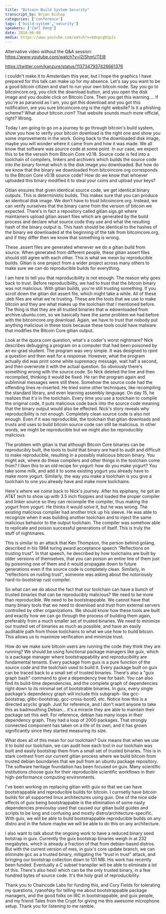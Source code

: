 ```yaml
---
title: "Bitcoin Build System Security"
transcript_by: Bryan Bishop
categories: ['conference']
tags: ['build-system','security']
speakers: ['Carl Dong']
date: 2018-06-08
media: https://www.youtube.com/watch?v=8dxpcgRIpIs
---
```

Alternative video without the Q&A session: https://www.youtube.com/watch?v=I2iShmUTEl8

<https://twitter.com/kanzure/status/1137347937426661376>

I couldn't make it to Amsterdam this year, but I hope the graphics I have prepared for this talk can make up for my absence. Let's say you want to be a good bitcoin citizen and start to run your own bitcoin node. Say you go to bitcoincore.org, you click the download button, and you open the disk image and you double click on Bitcoin Core. Then you get this warning.... If you're as paranoid as I am, you got this download and you got this notification, are you sure bitcoincore.org is the right website? Is it a phishing scheme? What about bitcoin.com? That website sounds much more official, right? Wrong.

Today I am going to go on a journey to go through bitcoin's build system, show you how to verify your bitcoin download is the right one and show you some improvements in the work. Going back to the downloaded disk image, maybe you will wonder where it came from and how it was made. We all know that software was source code at some point. In our case, we expect this to be the versoin from Bitcoin Core v0.18. Source code is fed into a toolchain of compilers, linkers and archivers which builds the source code into the binary format which is the disk image you downloaded. But how do we know that the binary we downloaded from bitcoincore.org corresponds to the Bitcoin Core v0.18 source code? How do we know that whoever uploaded this binary modified it to steal your coins and upload your keys?

Gitian ensures that given identical source code, we get identical binary outputs. This is deterministic builds. This makes sure that you can produce an identical disk image. We don't have to trust bitcoincore.org. Instead, we can verify ourselves that the binary came from the version of bitcoin we expected. There's in fact a repository called gitian.sigs.git where maintainers upload gitian assert files which are generated by the build process and declare what source code they use and what the resulting hash of the binary output is. This hash should be identical to the hashes of the binary we downloaded at the beginning of the talk from bitcoincore.org, and if they differ then we know that something is wrong.

These .assert files are generated whenever we do a gitian build from source. When generated from different people, these gitian assert files should still agree with each other. This is what we mean by reproducible builds. Gitian is one project from a wider project across many others to make sure we can do reproducible builds for everything.

I am here to tell you that reproducibility is not enough. The reason why goes back to trust. Before reproducibility, we had to trust that the bitcoin binary was not malicious. With gitian builds, you're still trusting something. If you scroll down the gitian dot assert file, which might take a while. All of these .deb files are what we're trusting. These are the tools that we use to make bitcoin and they are what makes up the toolchain that I mentioned before. The thing is that they are all trusted binaries that w edownloaded from archive.ubuntu.com, so we basically have the same problem we had before with the bitcoincore.org download. Again, we have to trust that nobody put anything malicious in these tools because these tools could have malware that modifies the Bitcoin Core gitian output.

Look at the quora.com question, what's a coder's worst nightmare? Nick describes debugging a program on a computer that had been poisoned by an ex-grad student. The program was very simple. It was designed to rpint a question and then wait for a response. However, what the program actually did was print some white supremacy message, wait half a second, and then overwrote it with the actual question. So obviously there's something wrong with the source code. So Nick deleted the line and then recompiled, thinking it would be fixed. He ran the program again and subliminal messages were still there. Somehow the source code had the offending lines re-inserted. He tried some other techniques, like recompiling the standard library, and even learning assembly language. On day 15, he realizes that it's in the toolchain. Every time you use a toolchain to compile the original code, it puts malicious code back into the source code meaning that the binary output would also be effected. Nick's story reveals why reproducibility is not enough. Completely clean source code is also not enough. Even if it was reproducible, the toolchain that gitian downloads and trusts and uses to build bitcoin source code can still be malicious. In other words, we might be reproducible but we might also be reproducibly malicious.

The problem with gitian is that although Bitcoin Core binaries can be reproducibly built, the tools to build that binary are hard to audit and difficult to make reproducible, resulting in a possibly malicious bitcoin binary. You might ask, where do these compilers and other things in the toolchain come from? I liken this to an old recipe for yogurt: how do you make yogurt? You take some milk, and add it to some existing yogurt you already have to make more yogurt. Similarly, the way you make a toolchain is you give a toolchain to one you already have and make more toolchains.

Here's where we come back to Nick's journey. After his epiphany, he got an AT&T tech to show up with 3.5 inch floppies and loaded the proper compiler and linker source so they can recompile the compiler, thus making the yogurt from yogurt. He thinks it would solve it, but he was wrong. The existing malicious compiler had another trick up his sleeve. He was able to recognize when it was building another toolchain and to inject the same malicious behavior to the output toolchain. The compiler was somehow able to replicate and poison successful generations of itself. This is truly the stuff of nightmares.

This is similar to an attack that Ken Thompson, the person behind golang, described in his 1984 turing award acceptance speech "Reflections on trusting trust". In that speech, he described by how toolchains are built by older versions of themselves, that you can poison an entire line of them just by poisoning one of them and it would propagate down to future generations even if the source code is completely clean. Similarly, in "reflections on rusting trust", someone was asking about the notoriously hard-to-bootstrap rust compiler.

So what can we do about the fact that our toolchain can have a bunch of trusted binaries that can be reproducibly malicious? We need to be more than reproducible. We need to be bootstrappable. We cannot have that many binary tools that we need to download and trust from external servers controlled by other organizations. We should know how these tools are built and exactly how we can go through the process of building them again, preferably from a much smaller set of trusted binaries. We need to minimize our trusted set of binaries as much as possible, and have an easily auditable path from those toolchains to what we use how to build bitcoin. This allows us to maximize verification and minimize trust.

How do we make sure bitcoin users are running the code they think they are running? We should be using functional package managers like guix, which is a package manager where bootstrappability and reproducibility are fundamental tenants. Every package from guix is a pure function of the source code and the toolchain used to build it. Every package built on guix can be traced back to a small set of trusted binaries. There's also a "guix graph bash" command to give a dependency tree for bash. You can also find its build-time dependencies, and the complete graph of dependencies right down to its minimal set of bootstrable binaries. In guix, every single package's dependency graph will include this subgraph- like gcc-bootstrap, glibc-bootstrap, gcc-cross-boot0, etc. Notice how this is a directed acyclic graph. Just for reference, and I don't want anyone to take this as badmouthing Debian... it's a miracle they are able to maintain their package set this well. For reference, debian has many loops in their dependency graph. They had a loop of 2000 packages. That strongly connected component has taken on a life of its own, and it has grown significantly since they started measuring its size.

What does all of this mean for our toolchain? Guix means that when we use it to build our toolchain, we can audit how each tool in our toolchain was built and easily bootstrap them from a small set of trusted binaries. This is in stark contrast from our current gitian process where we build bitcoin from trusted debian boundaries that we pull from an ubuntu package repository. The software heritage foundation has been focused on guix. Many scientific institutions choose guix for their reproducible scientific workflows in their high-performance computing environments.

I've been working on replacing gitian with guix so that we can have bootstrappable and reproducible builds for bitcoin. I currnetly have bitcoin builds for all supported linux architectures using guix. One of the nice side effects of guix being bootstrappable is the elimination of some nasty dependencies previoulsy used that caused our gitian build guides and scripts to be long and confusing and mostly distro/architecture-specific. With guix, we will be able to build bootstrappable reproducible builds on any distro and in the future maybe we will be able to do this on any architecture.

I also want to talk about the ongoing work to have a reduced binary seed botstrap in guix. Currently the guix bootstrap binaries weigh in at 232 megabytes, which is already a fraction of that from debian-based distros. But with the current version of mes, in guix's core update branch, we can eliminate gcc as a trusted binary, mitigating the "trust in trust" attack, and bringing our bootstrap collection down to 131 MB. His work has recently been funded. Eventually a C subset transpiler will be able to eliminate a lot of this. There's also hex0 which can be the only trusted binary, in a few hundred bytes of source code. It's the holy grail of reproducibility.

Thank you to Chaincode Labs for funding this, and Cory Fields for tolerating my questions, ryanofsky for telling me about bootstrappable package managers, and the good folks on IRC in bootstrappable, and guix people, and my friend Tales from the Crypt for giving me this awesome microphone setup. Thank you for listening to me ramble.
